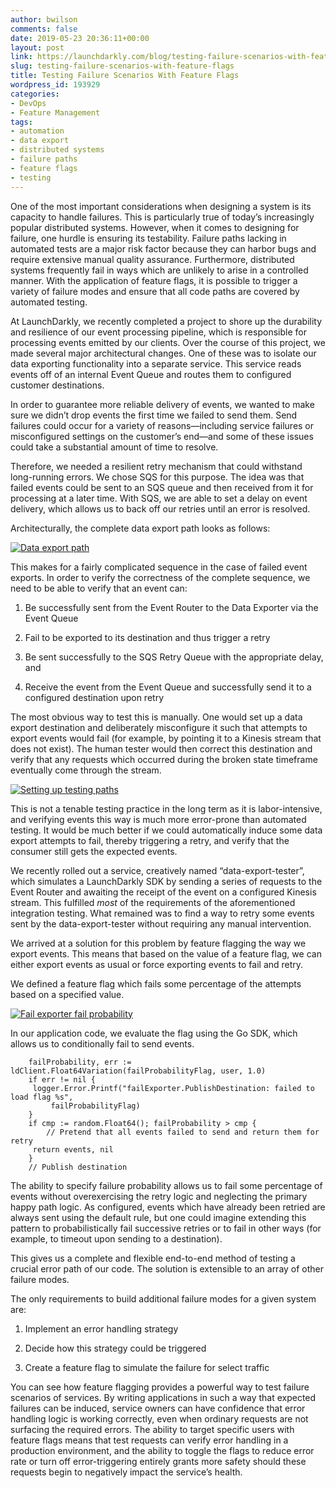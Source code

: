 ```yaml
---
author: bwilson
comments: false
date: 2019-05-23 20:36:11+00:00
layout: post
link: https://launchdarkly.com/blog/testing-failure-scenarios-with-feature-flags/
slug: testing-failure-scenarios-with-feature-flags
title: Testing Failure Scenarios With Feature Flags
wordpress_id: 193929
categories:
- DevOps
- Feature Management
tags:
- automation
- data export
- distributed systems
- failure paths
- feature flags
- testing
---
```


One of the most important considerations when designing a system is its capacity to handle failures. This is particularly true of today’s increasingly popular distributed systems. However, when it comes to designing for failure, one hurdle is ensuring its testability. Failure paths lacking in automated tests are a major risk factor because they can harbor bugs and require extensive manual quality assurance. Furthermore, distributed systems frequently fail in ways which are unlikely to arise in a controlled manner. With the application of feature flags, it is possible to trigger a variety of failure modes and ensure that all code paths are covered by automated testing.

At LaunchDarkly, we recently completed a project to shore up the durability and resilience of our event processing pipeline, which is responsible for processing events emitted by our clients. Over the course of this project, we made several major architectural changes. One of these was to isolate our data exporting functionality into a separate service. This service reads events off of an internal Event Queue and routes them to configured customer destinations.

In order to guarantee more reliable delivery of events, we wanted to make sure we didn’t drop events the first time we failed to send them. Send failures could occur for a variety of reasons—including service failures or misconfigured settings on the customer’s end—and some of these issues could take a substantial amount of time to resolve.

Therefore, we needed a resilient retry mechanism that could withstand long-running errors. We chose SQS for this purpose. The idea was that failed events could be sent to an SQS queue and then received from it for processing at a later time. With SQS, we are able to set a delay on event delivery, which allows us to back off our retries until an error is resolved.

Architecturally, the complete data export path looks as follows:

[![Data export path](https://blog.launchdarkly.com/wp-content/uploads/2019/05/architecture-1024x713.png)](https://blog.launchdarkly.com/wp-content/uploads/2019/05/architecture.png)

This makes for a fairly complicated sequence in the case of failed event exports. In order to verify the correctness of the complete sequence, we need to be able to verify that an event can:



 	
  1. Be successfully sent from the Event Router to the Data Exporter via the Event Queue

 	
  2. Fail to be exported to its destination and thus trigger a retry

 	
  3. Be sent successfully to the SQS Retry Queue with the appropriate delay, and

 	
  4. Receive the event from the Event Queue and successfully send it to a configured destination upon retry


The most obvious way to test this is manually. One would set up a data export destination and deliberately misconfigure it such that attempts to export events would fail (for example, by pointing it to a Kinesis stream that does not exist). The human tester would then correct this destination and verify that any requests which occurred during the broken state timeframe eventually come through the stream.

[![Setting up testing paths](https://blog.launchdarkly.com/wp-content/uploads/2019/05/img-2-1024x394.png)](https://blog.launchdarkly.com/wp-content/uploads/2019/05/img-2.png)

This is not a tenable testing practice in the long term as it is labor-intensive, and verifying events this way is much more error-prone than automated testing. It would be much better if we could automatically induce some data export attempts to fail, thereby triggering a retry, and verify that the consumer still gets the expected events.

We recently rolled out a service, creatively named “data-export-tester”, which simulates a LaunchDarkly SDK by sending a series of requests to the Event Router and awaiting the receipt of the event on a configured Kinesis stream. This fulfilled _most_ of the requirements of the aforementioned integration testing. What remained was to find a way to retry some events sent by the data-export-tester without requiring any manual intervention.

We arrived at a solution for this problem by feature flagging the way we export events. This means that based on the value of a feature flag, we can either export events as usual or force exporting events to fail and retry.

We defined a feature flag which fails some percentage of the attempts based on a specified value.

[![Fail exporter fail probability](https://blog.launchdarkly.com/wp-content/uploads/2019/05/img-3-1024x616.png)](https://blog.launchdarkly.com/wp-content/uploads/2019/05/img-3.png)

In our application code, we evaluate the flag using the Go SDK, which allows us to conditionally fail to send events.

    
        failProbability, err := ldClient.Float64Variation(failProbabilityFlag, user, 1.0)
        if err != nil {
       	 logger.Error.Printf("failExporter.PublishDestination: failed to load flag %s",
       		 failProbabilityFlag)
        }
        if cmp := random.Float64(); failProbability > cmp {
            // Pretend that all events failed to send and return them for retry
       	 return events, nil
        }
        // Publish destination
    


The ability to specify failure probability allows us to fail some percentage of events without overexercising the retry logic and neglecting the primary happy path logic. As configured, events which have already been retried are always sent using the default rule, but one could imagine extending this pattern to probabilistically fail successive retries or to fail in other ways (for example, to timeout upon sending to a destination).

This gives us a complete and flexible end-to-end method of testing a crucial error path of our code. The solution is extensible to an array of other failure modes.

The only requirements to build additional failure modes for a given system are:



 	
  1. Implement an error handling strategy

 	
  2. Decide how this strategy could be triggered

 	
  3. Create a feature flag to simulate the failure for select traffic


You can see how feature flagging provides a powerful way to test failure scenarios of services. By writing applications in such a way that expected failures can be induced, service owners can have confidence that error handling logic is working correctly, even when ordinary requests are not surfacing the required errors. The ability to target specific users with feature flags means that test requests can verify error handling in a production environment, and the ability to toggle the flags to reduce error rate or turn off error-triggering entirely grants more safety should these requests begin to negatively impact the service’s health.
